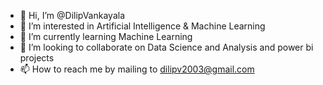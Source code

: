 - 👋 Hi, I’m @DilipVankayala
- 👀 I’m interested in Artificial Intelligence & Machine Learning
- 🌱 I’m currently learning Machine Learning
- 💞️ I’m looking to collaborate on Data Science and Analysis and power bi projects
- 📫 How to reach me by mailing to dilipv2003@gmail.com

<!---
DilipVankayala/DilipVankayala is a ✨ special ✨ repository because its `README.md` (this file) appears on your GitHub profile.
You can click the Preview link to take a look at your changes.
--->
